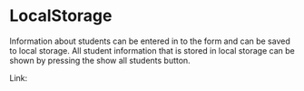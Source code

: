 # LocalStorage

Information about students can be entered in to the form and can be saved to local storage. All student information that is stored in local storage can be shown by pressing the show all students button.

Link:

